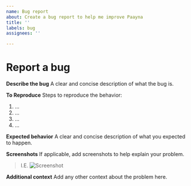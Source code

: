 ```yaml
---
name: Bug report
about: Create a bug report to help me improve Paayna
title: ''
labels: bug
assignees: ''

---
```


# Report a bug

**Describe the bug**
A clear and concise description of what the bug is.

**To Reproduce**
Steps to reproduce the behavior:
1. ...
2. ...
3. ...
4. ...

**Expected behavior**
A clear and concise description of what you expected to happen.

**Screenshots**
If applicable, add screenshots to help explain your problem.
> I.E. ![Screenshot](url)

**Additional context**
Add any other context about the problem here.
